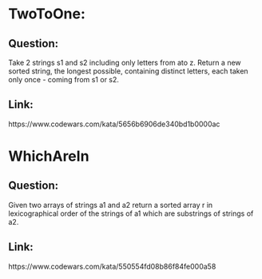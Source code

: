 <h1>TwoToOne:</h1>
<h2>Question:</h2>Take 2 strings s1 and s2 including only letters from ato z. Return a new sorted string, the longest possible, containing distinct letters,
each taken only once - coming from s1 or s2.
<h2>Link:</h2>https://www.codewars.com/kata/5656b6906de340bd1b0000ac


<h1>WhichAreIn</h1>
<h2>Question:</h2>Given two arrays of strings a1 and a2 return a sorted array r in lexicographical order of the strings of a1 which are substrings of strings of a2.
<h2>Link:</h2>https://www.codewars.com/kata/550554fd08b86f84fe000a58
